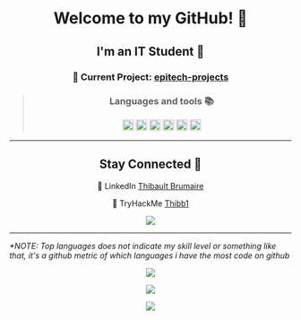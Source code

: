 <h1 align="center">Welcome to my GitHub! 👋</h1>

<h2 align="center">I'm an IT Student 📖</h2>

<h3 align="center"> 🚩 Current Project: <a href = "https://github.com/Thibb1/epitech-projects">epitech-projects</a></h3>

<blockquote  align="center">
  <h3 align="center">Languages and tools 📚</h3>
  <a href = "https://github.com/tuvtran/project-based-learning#cc"><img height="20" src="https://cdn.jsdelivr.net/npm/programming-languages-logos/src/c/c.png"></a>
  <a href = "https://www.python.org/"><img height="20" src="https://cdn.jsdelivr.net/npm/programming-languages-logos/src/python/python.png"></a>
  <a href = "https://www.markdownguide.org/basic-syntax/"><img height="20" src="https://api.nuget.org/v3-flatcontainer/westwind.aspnetcore.markdown/3.4.5/icon"></a>
  <a href = "https://code.visualstudio.com/docs/introvideos/basics"><img height="20" src="https://cdn.svgporn.com/logos/visual-studio-code.svg"></a>
  <a href = "https://www.kali.org/"><img height="20" src="https://img.icons8.com/color/240/000000/kali-linux.png"></a>
  <a href = "https://www.perltutorial.org/"><img height="20" src="https://cdn.svgporn.com/logos/perl.svg"></a>
</blockquote>

---

<h2 align="center">Stay Connected 💬</h2>

<p align="center">💼 LinkedIn <a href = "https://www.linkedin.com/in/thibault-brumaire">Thibault Brumaire</a></p>

<p align="center">🔐 TryHackMe <a href = "https://www.tryhackme.com/p/Thibb1">Thibb1</a></p>

<p align="center"><a href = "https://github.com/Thibb1"><img src="https://img.shields.io/github/followers/thibb1?style=social"></a></p>

---

<i>*NOTE: Top languages does not indicate my skill level or something like that, it's a github metric of which languages i have the most code on github</i>

<p align="center">
  <a href="https://github.com/thibb1">
    <img src="https://github-readme-stats.vercel.app/api?username=thibb1&show_icons=true&count_private=true&cache_seconds=1800&icon_color=2d77dc&title_color=2d77dc&text_color=ffffff&bg_color=0d1117" />
  </a>
</p>

<p align="center">
  <a href="https://github.com/thibb1">
    <img src="https://github-readme-stats.vercel.app/api/top-langs/?username=thibb1&layout=compact&icon_color=2d77dc&title_color=2d77dc&text_color=ffffff&bg_color=0d1117&hide=html" />
  </a>
</p>

<p align="center">
  <a href="https://github.com/thibb1">
    <img src="https://github-readme-stats.vercel.app/api/wakatime?username=Thibb1&title_color=2d77dc&bg_color=0d1117&text_color=ffffff" />
  </a>
</p>
